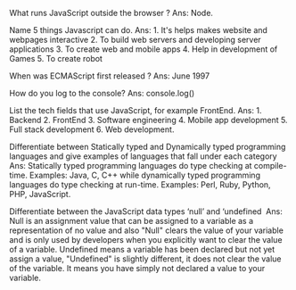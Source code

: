 What runs JavaScript outside the browser ?
Ans: Node.

Name 5 things Javascript can do.
Ans: 1. It's helps makes website and webpages interactive 2. To build web servers and developing server applications 3. To create web and mobile apps 4. Help in development of Games 5. To create robot

When was ECMAScript first released ?
Ans: June 1997

How do you log to the console?
Ans: console.log()

List the tech fields that use JavaScript, for example FrontEnd.
Ans: 1. Backend 2. FrontEnd 3. Software engineering 4. Mobile app development 5. Full stack development 6. Web development.

Differentiate between Statically typed and Dynamically typed programming languages and give examples of languages that fall under each category
Ans: Statically typed programming languages do type checking at compile-time. Examples: Java, C, C++ while
dynamically typed programming languages do type checking at run-time. Examples: Perl, Ruby, Python, PHP, JavaScript.

Differentiate between the JavaScript data types ‘null’ and ‘undefined&nbsp;
Ans: Null is an assignment value that can be assigned to a variable as a representation of no value and
also "Null" clears the value of your variable and is only used by developers when you explicitly want to clear the value of a variable.
Undefined means a variable has been declared but not yet assign a value, "Undefined" is slightly
different, it does not clear the value of the variable. It means you have simply not declared a value to your variable.
